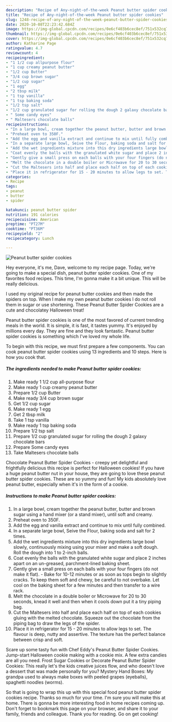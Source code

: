 ```yaml
---
description: "Recipe of Any-night-of-the-week Peanut butter spider cookies"
title: "Recipe of Any-night-of-the-week Peanut butter spider cookies"
slug: 1248-recipe-of-any-night-of-the-week-peanut-butter-spider-cookies
date: 2020-10-08T22:23:42.684Z
image: https://img-global.cpcdn.com/recipes/0e6cf403b6cec8ef/751x532cq70/peanut-butter-spider-cookies-recipe-main-photo.jpg
thumbnail: https://img-global.cpcdn.com/recipes/0e6cf403b6cec8ef/751x532cq70/peanut-butter-spider-cookies-recipe-main-photo.jpg
cover: https://img-global.cpcdn.com/recipes/0e6cf403b6cec8ef/751x532cq70/peanut-butter-spider-cookies-recipe-main-photo.jpg
author: Katharine Page
ratingvalue: 4.7
reviewcount: 4
recipeingredient:
- "1 1/2 cup allpurpose flour"
- "1 cup creamy peanut butter"
- "1/2 cup Butter"
- "3/4 cup brown sugar"
- "1/2 cup sugar"
- "1 egg"
- "2 tbsp milk"
- "1 tsp vanilla"
- "1 tsp baking soda"
- "1/2 tsp salt"
- "1/2 cup granulated sugar for rolling the dough 2 galaxy chocolate bars"
- " Some candy eyes"
- " Maltesers chocolate balls"
recipeinstructions:
- "In a large bowl, cream together the peanut butter, butter and brown sugar using a hand mixer (or a stand mixer), until soft and creamy."
- "Preheat oven to 350F."
- "Add the egg and vanilla extract and continue to mix until fully combined."
- "In a separate large bowl, Seive the Flour, baking soda and salt for 2 times."
- "Add the wet ingredients mixture into this dry ingredients large bowl slowly, continuously mixing using your mixer and make a soft dough. Roll the dough into 1 to 2-inch balls."
- "Coat evenly the balls with the granulated white sugar and place 2 inches apart on an un-greased, parchment-lined baking sheet."
- "Gently give a small press on each balls with your four fingers (do not make it flat). Bake for 10-12 minutes or as soon as tops begin to slightly cracks. To keep them soft and chewy, be careful to not overbake. Let cool on the baking sheet for a few minutes and then transfer to a wire rack."
- "Melt the chocolate in a double boiler or Microwave for 20 to 30 seconds, knead it well and then when it cools down put it a tiny piping bag."
- "Cut the Maltesers into half and place each half on top of each cookies gluing with the melted chocolate. Squeeze out the chocolate from the piping bag to draw the legs of the spider."
- "Place it in refrigerator for 15 - 20 minutes to allow legs to set. The flavour is deep, nutty and assertive. The texture has the perfect balance between crisp and soft."
categories:
- Recipe
tags:
- peanut
- butter
- spider

katakunci: peanut butter spider 
nutrition: 191 calories
recipecuisine: American
preptime: "PT27M"
cooktime: "PT36M"
recipeyield: "2"
recipecategory: Lunch

---
```



![Peanut butter spider cookies](https://img-global.cpcdn.com/recipes/0e6cf403b6cec8ef/751x532cq70/peanut-butter-spider-cookies-recipe-main-photo.jpg)

Hey everyone, it's me, Dave, welcome to my recipe page. Today, we're going to make a special dish, peanut butter spider cookies. One of my favorites food recipes. This time, I'm gonna make it a bit unique. This will be really delicious.

I used my original recipe for peanut butter cookies and then made the spiders on top. When I make my own peanut butter cookies I do not roll them in sugar or use shortening. These Peanut Butter Spider Cookies are a cute and chocolatey Halloween treat!

Peanut butter spider cookies is one of the most favored of current trending meals in the world. It is simple, it is fast, it tastes yummy. It's enjoyed by millions every day. They are fine and they look fantastic. Peanut butter spider cookies is something which I've loved my whole life.


To begin with this recipe, we must first prepare a few components. You can cook peanut butter spider cookies using 13 ingredients and 10 steps. Here is how you cook that.

<!--inarticleads1-->

##### The ingredients needed to make Peanut butter spider cookies:

1. Make ready 1 1/2 cup all-purpose flour
1. Make ready 1 cup creamy peanut butter
1. Prepare 1/2 cup Butter
1. Make ready 3/4 cup brown sugar
1. Get 1/2 cup sugar
1. Make ready 1 egg
1. Get 2 tbsp milk
1. Take 1 tsp vanilla
1. Make ready 1 tsp baking soda
1. Prepare 1/2 tsp salt
1. Prepare 1/2 cup granulated sugar for rolling the dough 2 galaxy chocolate bars
1. Prepare  Some candy eyes
1. Take  Maltesers chocolate balls


Chocolate Peanut Butter Spider Cookies - creepy yet delightful and frightfully delicious this recipe is perfect for Halloween cookies! If you have a huge peanut butter nut in your house, they are going to love these peanut butter spider cookies. These are so yummy and fun! My kids absolutely love peanut butter, especially when it&#39;s in the form of a cookie. 

<!--inarticleads2-->

##### Instructions to make Peanut butter spider cookies:

1. In a large bowl, cream together the peanut butter, butter and brown sugar using a hand mixer (or a stand mixer), until soft and creamy.
1. Preheat oven to 350F.
1. Add the egg and vanilla extract and continue to mix until fully combined.
1. In a separate large bowl, Seive the Flour, baking soda and salt for 2 times.
1. Add the wet ingredients mixture into this dry ingredients large bowl slowly, continuously mixing using your mixer and make a soft dough. Roll the dough into 1 to 2-inch balls.
1. Coat evenly the balls with the granulated white sugar and place 2 inches apart on an un-greased, parchment-lined baking sheet.
1. Gently give a small press on each balls with your four fingers (do not make it flat). - Bake for 10-12 minutes or as soon as tops begin to slightly cracks. To keep them soft and chewy, be careful to not overbake. Let cool on the baking sheet for a few minutes and then transfer to a wire rack.
1. Melt the chocolate in a double boiler or Microwave for 20 to 30 seconds, knead it well and then when it cools down put it a tiny piping bag.
1. Cut the Maltesers into half and place each half on top of each cookies gluing with the melted chocolate. Squeeze out the chocolate from the piping bag to draw the legs of the spider.
1. Place it in refrigerator for 15 - 20 minutes to allow legs to set. The flavour is deep, nutty and assertive. The texture has the perfect balance between crisp and soft.


Scare up some tasty fun with Chef Eddy&#39;s Peanut Butter Spider Cookies. Jump-start Halloween cookie making with a cookie mix. A few extra candies are all you need. Frost Sugar Cookies or Decorate Peanut Butter Spider Cookies: This really let&#39;s the kids creative juices flow, and who doesn&#39;t love a dessert that was made personally for you? Mystery Hand Boxes: My grandpa used to always make boxes with peeled grapes (eyeballs), spaghetti noodles (worms). 

So that is going to wrap this up with this special food peanut butter spider cookies recipe. Thanks so much for your time. I'm sure you will make this at home. There is gonna be more interesting food in home recipes coming up. Don't forget to bookmark this page on your browser, and share it to your family, friends and colleague. Thank you for reading. Go on get cooking!
